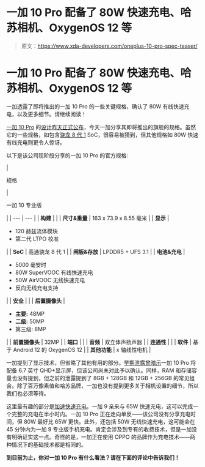 # 一加 10 Pro 配备了 80W 快速充电、哈苏相机、OxygenOS 12 等

> 原文：<https://www.xda-developers.com/oneplus-10-pro-spec-teaser/>

# 一加 10 Pro 配备了 80W 快速充电、哈苏相机、OxygenOS 12 等

一加透露了即将推出的一加 10 Pro 的一些关键规格，确认了 80W 有线快速充电，以及更多细节。请继续阅读！

[一加 10 Pro](https://www.xda-developers.com/oneplus-10/) 的[设计昨天正式公布](https://www.xda-developers.com/oneplus-10-pro-design-reveal/)，今天一加分享其即将推出的旗舰的规格。虽然它的一些规格，如包含[骁龙 8 代 1](https://www.xda-developers.com/qualcomm-snapdragon-8-gen-1/) SoC，很容易被猜到，但其他规格如 80W 快速有线充电则更令人惊讶。

以下是该公司现阶段分享的一加 10 Pro 的官方规格:

| 

规格

 | 

一加 10 专业版

 |
| --- | --- |
| **构建** | <information not="" available=""></information> |
| **尺寸&重量** | 163 x 73.9 x 8.55 毫米 |
| **显示** | 

*   120 赫兹流体模块
*   第二代 LTPO 校准

 |
| **SoC** | 高通骁龙 8 代 1 |
| **闸板&存放** | LPDDR5 + UFS 3.1 |
| **电池&充电** | 

*   5000 毫安时
*   80W SuperVOOC 有线快速充电
*   50W AirVOOC 无线快速充电
*   反向无线充电支持

 |
| **安全** | <information not="" available=""></information> |
| **后置摄像头** | 

*   **主要:** 48MP
*   **二级:** 50MP
*   第三级: 8MP

 |
| **前置摄像头** | 32MP |
| **端口** | <information not="" available=""></information> |
| **音频** | 双立体声扬声器 |
| **连通性** |  |
| **软件** | 基于 Android 12 的 OxygenOS 12 |
| **其他功能** | x 轴线性电机 |

一加提到了显示技术，但省略了其他有用的部分。[早期泄露曾暗示](https://www.xda-developers.com/oneplus-10-pro-leaked-specifications/)一加 10 Pro 将配备 6.7 英寸 QHD+显示屏，但该公司尚未对此予以确认。同样，RAM 和存储容量也没有提到，但之前的泄露提到了 8GB + 128GB 和 12GB + 256GB 的常见组合。除了百万像素值和哈苏品牌，一加也没有提到更多关于相机设置的细节，所以我们也必须等待。

这里最有趣的部分是[加速快速充电](https://www.xda-developers.com/oneplus-10-pro-leak-faster-fast-charging-support/)。一加 9 亲来与 65W 快速充电，这可以完成一个完整的充电在半小时内。一加 10 Pro 正在走向单反——该公司没有分享充电时间，但 80W 最好比 65W 更快。此外，还包括 50W 无线快速充电，这可能会在 45 分钟内为一加 9 专业版手机充电。肯定会涉及到专有的收费技术，但是一加没有明确证实这一点。奇怪的是，一加正在使用 OPPO 的品牌作为充电技术——两种情况下的基础技术都是相同的。

**到目前为止，你对一加 10 Pro 有什么看法？请在下面的评论中告诉我们！**